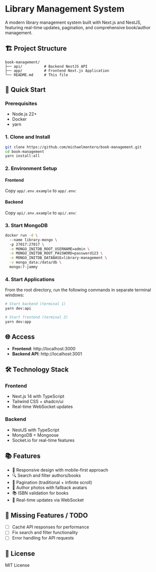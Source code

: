 # Library Management System

A modern library management system built with Next.js and NestJS, featuring real-time updates, pagination, and comprehensive book/author management.

## 🏗️ Project Structure

```
book-management/
├── api/          # Backend NestJS API
├── app/          # Frontend Next.js Application
└── README.md     # This file
```

## 🚀 Quick Start

### Prerequisites

- Node.js 22+
- Docker
- yarn

### 1. Clone and Install

```bash
git clone https://github.com/michaelmontero/book-management.git
cd book-management
yarn install:all
```

### 2. Environment Setup

#### Frontend
Copy `app/.env.example` to `app/.env`:

#### Backend  
Copy `api/.env.example` to `api/.env`:

### 3. Start MongoDB

```bash
docker run -d \                                                                                                    ✔  22.0.0 ⬢  system ⬢  12:22:05 PM 
  --name library-mongo \                        
  -p 27017:27017 \
  -e MONGO_INITDB_ROOT_USERNAME=admin \
  -e MONGO_INITDB_ROOT_PASSWORD=password123 \
  -e MONGO_INITDB_DATABASE=library-management \
  -v mongo_data:/data/db \
  mongo:7-jammy
```

### 4. Start Applications

From the root directory, run the following commands in separate terminal windows:
```bash
# Start backend (terminal 1)
yarn dev:api

# Start frontend (terminal 2)  
yarn dev:app
```

## 🌐 Access

- **Frontend**: http://localhost:3000
- **Backend API**: http://localhost:3001

## 🛠️ Technology Stack

### Frontend
- Next.js 14 with TypeScript
- Tailwind CSS + shadcn/ui
- Real-time WebSocket updates

### Backend
- NestJS with TypeScript
- MongoDB + Mongoose
- Socket.io for real-time features

## 📚 Features

- 📱 Responsive design with mobile-first approach
- 🔍 Search and filter authors/books
- 📄 Pagination (traditional + infinite scroll)
- 📸 Author photos with fallback avatars
- 📚 ISBN validation for books
- 🔄 Real-time updates via WebSocket

## 🚧 Missing Features / TODO
- [ ] Caché API responses for performance
- [ ] Fix search and filter functionality
- [ ] Error handling for API requests

## 📄 License

MIT License
